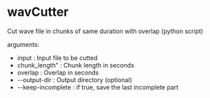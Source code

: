 # wavCutter
Cut wave file in chunks of same duration with overlap (python script)

arguments:
* input : Input file to be cutted
* chunk_length" : Chunk length in seconds
* overlap : Overlap in seconds
* --output-dir : Output directory (optional)
* --keep-incomplete : if true, save the last incomplete part
